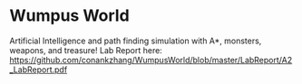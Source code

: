 # Wumpus World
Artificial Intelligence and path finding simulation with A*, monsters, weapons, and treasure! Lab Report here: https://github.com/conankzhang/WumpusWorld/blob/master/LabReport/A2_LabReport.pdf
